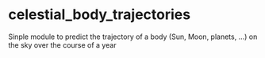 # celestial_body_trajectories
Sinple module to predict the trajectory of a body (Sun, Moon, planets, ...) on the sky over the course of a year
